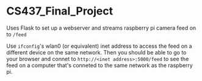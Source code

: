 # CS437_Final_Project

Uses Flask to set up a webserver and streams raspberry pi camera feed on to `/feed`

Use `ifconfig`'s wlan0 (or equivalent) inet address to access the feed on a different device on the same network.
Then you should be able to go to your browser and connet to `http://<inet address>:5000/feed` to see the feed on a computer that's conneted to the same network as the raspberry pi.
